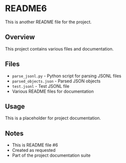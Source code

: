 # README6

This is another README file for the project.

## Overview

This project contains various files and documentation.

## Files

- `parse_jsonl.py` - Python script for parsing JSONL files
- `parsed_objects.json` - Parsed JSON objects
- `test.jsonl` - Test JSONL file
- Various README files for documentation

## Usage

This is a placeholder for project documentation.

## Notes

- This is README file #6
- Created as requested
- Part of the project documentation suite

